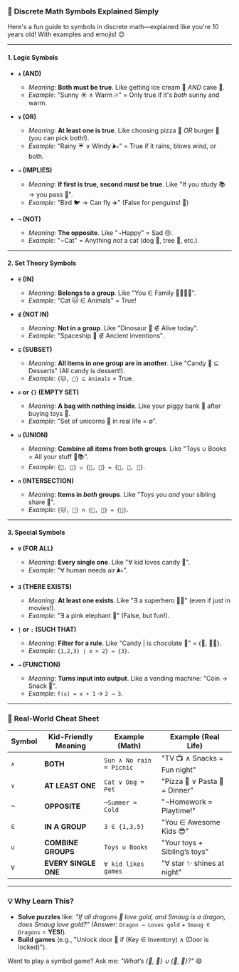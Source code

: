 ### 🎈 **Discrete Math Symbols Explained Simply**  
Here's a fun guide to symbols in discrete math—explained like you're 10 years old! With examples and emojis! 😊

---

#### **1. Logic Symbols**  
- **`∧` (AND)**  
  - *Meaning*: **Both must be true**. Like getting ice cream 🍦 *AND* cake 🍰.  
  - *Example*: "Sunny ☀️ ∧ Warm 🔥" = Only true if it's *both* sunny and warm.  

- **`∨` (OR)**  
  - *Meaning*: **At least one is true**. Like choosing pizza 🍕 *OR* burger 🍔 (you can pick both!).  
  - *Example*: "Rainy ☔️ ∨ Windy 🌬️" = True if it rains, blows wind, or both.  

- **`→` (IMPLIES)**  
  - *Meaning*: **If first is true, second *must* be true**. Like "If you study 📚 → you pass 🎯".  
  - *Example*: "Bird 🐦 → Can fly ✈️" (False for penguins! 🐧)  

- **`¬` (NOT)**  
  - *Meaning*: **The opposite**. Like "¬Happy" = Sad 😢.  
  - *Example*: "¬Cat" = Anything *not* a cat (dog 🐶, tree 🌳, etc.).  

---

#### **2. Set Theory Symbols**  
- **`∈` (IN)**  
  - *Meaning*: **Belongs to a group**. Like "You ∈ Family 👨‍👩‍👧‍👦".  
  - *Example*: "Cat 🐱 ∈ Animals" = True!  

- **`∉` (NOT IN)**  
  - *Meaning*: **Not in a group**. Like "Dinosaur 🦖 ∉ Alive today".  
  - *Example*: "Spaceship 🚀 ∉ Ancient inventions".  

- **`⊆` (SUBSET)**  
  - *Meaning*: **All items in one group are in another**. Like "Candy 🍬 ⊆ Desserts" (All candy is dessert!).  
  - *Example*: `{🐱, 🐶} ⊆ Animals` = True.  

- **`∅` or `{}` (EMPTY SET)**  
  - *Meaning*: **A bag with nothing inside**. Like your piggy bank 🐖 after buying toys 🤖.  
  - *Example*: "Set of unicorns 🦄 in real life = ∅".  

- **`∪` (UNION)**  
  - *Meaning*: **Combine all items from both groups**. Like "Toys ∪ Books = All your stuff 🧸📚".  
  - *Example*: `{🍎, 🍌} ∪ {🍌, 🍇} = {🍎, 🍌, 🍇}`.  

- **`∩` (INTERSECTION)**  
  - *Meaning*: **Items in *both* groups**. Like "Toys you *and* your sibling share 🤝".  
  - *Example*: `{🐱, 🐶} ∩ {🐶, 🦜} = {🐶}`.  

---

#### **3. Special Symbols**  
- **`∀` (FOR ALL)**  
  - *Meaning*: **Every single one**. Like "∀ kid loves candy 🍭".  
  - *Example*: "∀ human needs air 🌬️".  

- **`∃` (THERE EXISTS)**  
  - *Meaning*: **At least one exists**. Like "∃ a superhero 🦸‍♂️" (even if just in movies!).  
  - *Example*: "∃ a pink elephant 🐘" (False, but fun!).  

- **`|` or `:` (SUCH THAT)**  
  - *Meaning*: **Filter for a rule**. Like "Candy | is chocolate 🍫" = {🍫, 🍫🍬}.  
  - *Example*: `{1,2,3} | x > 2} = {3}`.  

- **`→` (FUNCTION)**  
  - *Meaning*: **Turns input into output**. Like a vending machine: "Coin → Snack 🥨".  
  - *Example*: `f(x) = x + 1` → `2 → 3`.  

---

### 🧩 **Real-World Cheat Sheet**  
| Symbol | Kid-Friendly Meaning          | Example (Math)           | Example (Real Life)                |  
|--------|-------------------------------|--------------------------|-----------------------------------|  
| `∧`    | **BOTH**                      | `Sun ∧ No rain = Picnic` | "TV 📺 ∧ Snacks = Fun night"       |  
| `∨`    | **AT LEAST ONE**              | `Cat ∨ Dog = Pet`        | "Pizza 🍕 ∨ Pasta 🍝 = Dinner"    |  
| `¬`    | **OPPOSITE**                  | `¬Summer = Cold`         | "¬Homework = Playtime!"           |  
| `∈`    | **IN A GROUP**                | `3 ∈ {1,3,5}`            | "You ∈ Awesome Kids 😎"           |  
| `∪`    | **COMBINE GROUPS**            | `Toys ∪ Books`           | "Your toys + Sibling’s toys"      |  
| `∀`    | **EVERY SINGLE ONE**          | `∀ kid likes games`      | "∀ star ✨ shines at night"        |  

---

### 💡 **Why Learn This?**  
- **Solve puzzles** like: *"If all dragons 🐉 love gold, and Smaug is a dragon, does Smaug love gold?"* (Answer: `Dragon → Loves gold` + `Smaug ∈ Dragons` = **YES!**).  
- **Build games** (e.g., "Unlock door 🔑 if (Key ∈ Inventory) ∧ (Door is locked)").  

Want to play a symbol game? Ask me: *"What’s {🦁, 🐯} ∪ {🐯, 🦓}?"* 😄